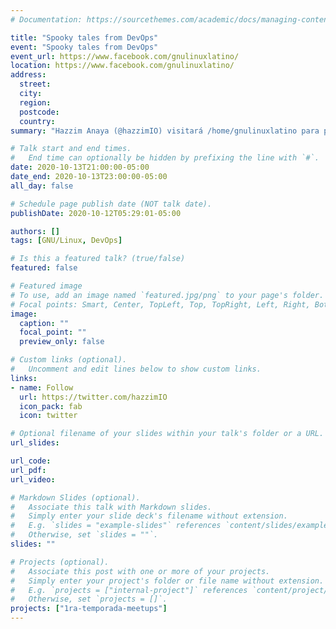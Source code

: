 ```yaml
---
# Documentation: https://sourcethemes.com/academic/docs/managing-content/

title: "Spooky tales from DevOps"
event: "Spooky tales from DevOps"
event_url: https://www.facebook.com/gnulinuxlatino/
location: https://www.facebook.com/gnulinuxlatino/
address:
  street:
  city:
  region:
  postcode:
  country:
summary: "Hazzim Anaya (@hazzimIO) visitará /home/gnulinuxlatino para platicarnos escalofriantes y reales historias del DevOps."

# Talk start and end times.
#   End time can optionally be hidden by prefixing the line with `#`.
date: 2020-10-13T21:00:00-05:00
date_end: 2020-10-13T23:00:00-05:00
all_day: false

# Schedule page publish date (NOT talk date).
publishDate: 2020-10-12T05:29:01-05:00

authors: []
tags: [GNU/Linux, DevOps]

# Is this a featured talk? (true/false)
featured: false

# Featured image
# To use, add an image named `featured.jpg/png` to your page's folder.
# Focal points: Smart, Center, TopLeft, Top, TopRight, Left, Right, BottomLeft, Bottom, BottomRight.
image:
  caption: ""
  focal_point: ""
  preview_only: false

# Custom links (optional).
#   Uncomment and edit lines below to show custom links.
links:
- name: Follow
  url: https://twitter.com/hazzimIO
  icon_pack: fab
  icon: twitter

# Optional filename of your slides within your talk's folder or a URL.
url_slides:

url_code:
url_pdf:
url_video: 

# Markdown Slides (optional).
#   Associate this talk with Markdown slides.
#   Simply enter your slide deck's filename without extension.
#   E.g. `slides = "example-slides"` references `content/slides/example-slides.md`.
#   Otherwise, set `slides = ""`.
slides: ""

# Projects (optional).
#   Associate this post with one or more of your projects.
#   Simply enter your project's folder or file name without extension.
#   E.g. `projects = ["internal-project"]` references `content/project/deep-learning/index.md`.
#   Otherwise, set `projects = []`.
projects: ["1ra-temporada-meetups"]
---
```

